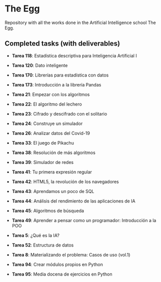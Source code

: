 # The Egg
Repository with all the works done in the Artificial Intelligence school The Egg.

## Completed tasks (with deliverables)

- **Tarea 118**: Estadística descriptiva para Inteligencia Artificial I

- **Tarea 120**: Dato inteligente

- **Tarea 170**: Librerías para estadística con datos

- **Tarea 173**: Introducción a la librería Pandas

- **Tarea 21**: Empezar con los algoritmos

- **Tarea 22**: El algoritmo del lechero

- **Tarea 23**: Cifrado y descifrado con el solitario

- **Tarea 24**: Construye un simulador

- **Tarea 26**: Analizar datos del Covid-19

- **Tarea 33**: El juego de Pikachu

- **Tarea 38**: Resolución de más algoritmos

- **Tarea 39**: Simulador de redes

- **Tarea 41**: Tu primera expresión regular

- **Tarea 42**: HTML5, la revolución de los navegadores

- **Tarea 43**: Aprendamos un poco de SQL

- **Tarea 44**: Análisis del rendimiento de las aplicaciones de IA

- **Tarea 45**: Algoritmos de búsqueda

- **Tarea 49**: Aprender a pensar como un programador: Introducción a la POO

- **Tarea 5**: ¿Qué es la IA?

- **Tarea 52**: Estructura de datos

- **Tarea 8**: Materializando el problema: Casos de uso (vol.1)

- **Tarea 94**: Crear módulos propios en Python

- **Tarea 95**: Media docena de ejercicios en Python
